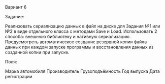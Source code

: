 Вариант 6

Задание:

Реализовать сериализацию данных в файл на диске для Задания №1 или №2 в виде отдельного класса с методами Save и Load. Использовать 2 способа: внешнюю библиотеку и нативную сериализацию. Предусмотреть автоматическое создание резервной копии файла данных при каждом запуске программы и восстановления данных из созданной копии при запуске.

Поля:

Марка автомобиля
Производитель
Грузоподъёмность
Год выпуска
Дата регистрации